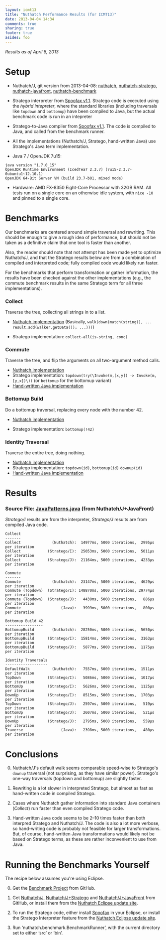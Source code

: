 ```yaml
---
layout: icmt13
title: "Nuthatch Performance Results (for ICMT13)"
date: 2013-04-04 14:34
comments: true
sharing: true
footer: true
asides: foo
---
```

*Results as of April 8, 2013*

# Setup

* Nuthatch/J, git version from 2013-04-08: [nuthatch](https://github.com/nuthatchery/nuthatch), [nuthatch-stratego](https://github.com/nuthatchery/nuthatch-stratego), [nuthatch-javafront](https://github.com/nuthatchery/nuthatch-javafront), [nuthatch-benchmark](https://github.com/nuthatchery/nuthatch-benchmark)

* Stratego interpreter from [Spoofax v1.1](http://strategoxt.org/Spoofax).
  Stratego code is executed using the *hybrid intepreter*, where the
  standard libraries (including traversals like ```topdown``` and
  ```bottomup```) have been compiled to Java, but the actual benchmark code
  is run in an intepreter

* Stratego-to-Java compiler from [Spoofax
  v1.1](http://strategoxt.org/Spoofax). The code is compiled to Java, and
  called from the benchmark runner.

* All the implementations (Nuthatch/J, Stratego, hand-written Java) use
  Stratego's Java term implementation.

* Java 7 / OpenJDK 7u15:
```
java version "1.7.0_15"
OpenJDK Runtime Environment (IcedTea7 2.3.7) (7u15-2.3.7-0ubuntu1~12.10.1)
OpenJDK 64-Bit Server VM (build 23.7-b01, mixed mode)
```

* Hardware: AMD FX-8350 Eight-Core Processor with 32GB RAM. All tests run
  on a single core on an otherwise idle system, with ```nice -10``` and
  pinned to a single core.

# Benchmarks

Our benchmarks are centered around simple traversal and rewriting. This
should be enough to give a rough idea of performance, but should not be
taken as a definitive claim that one tool is faster than another.

Also, the reader should note that not attempt has been made yet to optimize
Nuthatch/J, and that the Stratego results below are from a combination of
compiled and interpreted code; fully compiled code would likely run faster.

For the benchmarks that perform transformation or gather information, the
results have been checked against the other implementations (e.g., the
commute benchmark results in the same Stratego term for all three
implementations).

### Collect
Traverse the tree, collecting all strings in to a list.

* [Nuthatch
  implementation](https://github.com/nuthatchery/nuthatch-benchmark/blob/master/src/nuthatch/benchmark/nuthatch/Collect.java)
  (Basically, ```walk(down(match(string(), ... result.add(walker.getData()); ...)))```)

* Stratego implementation: ```collect-all(is-string, conc)```

### Commute
Traverse the tree, and flip the arguments on all two-argument method calls.

* [Nuthatch implementation](https://github.com/nuthatchery/nuthatch-benchmark/blob/master/src/nuthatch/benchmark/nuthatch/Commute.java)
* Stratego implementation: ```topdown(try(\Invoke(m,[x,y]) -> Invoke(m,[y,x])\))``` (or ```bottomup``` for the bottomup variant)
* [Hand-written Java implementation](https://github.com/nuthatchery/nuthatch-benchmark/blob/master/src/nuthatch/benchmark/java/JavaCommute.java)

### Bottomup Build

Do a bottomup traversal, replacing every node with the number 42.

* [Nuthatch implementation](https://github.com/nuthatchery/nuthatch-benchmark/blob/master/src/nuthatch/benchmark/nuthatch/BottomupBuild.java)

* Stratego implementation: ```bottomup(!42)```


### Identity Traversal

Traverse the entire tree, doing nothing.

* [Nuthatch implementation](https://github.com/nuthatchery/nuthatch-benchmark/blob/master/src/nuthatch/benchmark/nuthatch/Traverse.java)
* Stratego implementation: ```topdown(id)```, ```bottomup(id)``` ```downup(id)```
* [Hand-written Java implementation](https://github.com/nuthatchery/nuthatch-benchmark/blob/master/src/nuthatch/benchmark/java/JavaTraverse.java)


# Results
### Source File: [JavaPatterns.java](https://github.com/nuthatchery/nuthatch-javafront/blob/master/src/nuthatch/javafront/JavaPatterns.java) (from Nuthatch/J+JavaFront)

*Stratego/I* results are from the interpreter, *Stratego/J* results are from
compiled Java code.

```
Collect
-------
Collect              (Nuthatch):  14977ms, 5000 iterations,  2995µs per iteration
Collect            (Stratego/I):  25053ms, 5000 iterations,  5011µs per iteration
Collect            (Stratego/J):  21164ms, 5000 iterations,  4233µs per iteration

Commute
-------
Commute              (Nuthatch):  23147ms, 5000 iterations,  4629µs per iteration
Commute (Topdown)  (Stratego/I): 148870ms, 5000 iterations, 29774µs per iteration
Commute (Topdown)  (Stratego/J):   4430ms, 5000 iterations,   886µs per iteration
Commute                  (Java):   3999ms, 5000 iterations,   800µs per iteration

Bottomup Build 42
-----------------
BottomupBuild        (Nuthatch):  28250ms, 5000 iterations,  5650µs per iteration
BottomupBuild      (Stratego/I):  15814ms, 5000 iterations,  3163µs per iteration
BottomupBuild      (Stratego/J):   5877ms, 5000 iterations,  1175µs per iteration

Identity Traversals
-------------------
DefaultWalk          (Nuthatch):   7557ms, 5000 iterations,  1511µs per iteration
TopDown            (Stratego/I):   5086ms, 5000 iterations,  1017µs per iteration
BottomUp           (Stratego/I):   5626ms, 5000 iterations,  1125µs per iteration
DownUp             (Stratego/I):   8515ms, 5000 iterations,  1703µs per iteration
TopDown            (Stratego/J):   2597ms, 5000 iterations,   519µs per iteration
BottomUp           (Stratego/J):   2607ms, 5000 iterations,   521µs per iteration
DownUp             (Stratego/J):   2795ms, 5000 iterations,   559µs per iteration
Traverse                 (Java):   2398ms, 5000 iterations,   480µs per iteration
```

# Conclusions

0. Nuthatch/J's default walk seems comparable speed-wise to Stratego's
```downup``` traversal (not surprising, as they have similar
power). Stratego's one-way traversals (topdown and bottomup) are slightly
faster.

0. Rewriting is a lot slower in interpreted Stratego, but almost as fast as
hand-written code in compiled Stratego.

0. Cases where Nuthatch gather information into standard Java containers
(*Collect*) run faster than even compiled Stratego code.

0. Hand-written Java code seems to be 2–10 times faster than both interpred
Stratego and Nuthatch/J. The code is also a lot more verbose, so
hand-writing code is probably not feasible for larger transformations. But,
of course, hand-written Java transformations would likely not be based on
Stratego terms, as these are rather inconvenient to use from Java.

# Running the Benchmarks Yourself

The recipe below assumes you're using Eclipse.

0. Get the [Benchmark
Project](https://github.com/nuthatchery/nuthatch-benchmark) from GitHub.

0. Get [Nuthatch/J](https://github.com/nuthatchery/nuthatch),
[Nuthatch/J+Stratego](https://github.com/nuthatchery/nuthatch-stratego) and
[Nuthatch/J+JavaFront](https://github.com/nuthatchery/nuthatch-javafront)
from GitHub, or install them from the [Nuthatch Eclipse update
site](http://updates.nuthatchery.org/).

0. To run the Stratego code, either install [Spoofax](http://strategoxt.org/Spoofax)
in your Eclipse, or install the Stratego Interpreter feature from the
[Nuthatch Eclipse update site](http://updates.nuthatchery.org/).

0. Run ‘nuthatch.benchmark.BenchmarkRunner’, with the current directory set
to either ‘src’ or ‘bin’.
